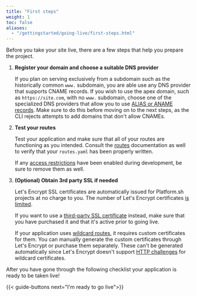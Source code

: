 ```yaml
---
title: "First steps"
weight: 1
toc: false
aliases:
  - "/gettingstarted/going-live/first-steps.html"
---
```


Before you take your site live, there are a few steps that help you prepare the project.

1. **Register your domain and choose a suitable DNS provider**

    If you plan on serving exclusively from a subdomain such as the historically common `www.` subdomain, you are able use any DNS provider that supports CNAME records. If you wish to use the apex domain, such as `https://site.com`, with no `www.` subdomain, choose one of the specialized DNS providers that allow you to use [ALIAS or ANAME records](/domains/steps/dns.md). Make sure to do this before moving on to the next steps, as the CLI rejects attempts to add domains that don't allow CNAMEs.

2. **Test your routes**

    Test your application and make sure that all of your routes are functioning as you intended. Consult the [routes](../../../define-routes/_index.md) documentation as well to verify that your `routes.yaml` has been properly written.

    If any [access restrictions](/administration/web/configure-environment.md#http-access-control) have been enabled during development, be sure to remove them as well.

3. **(Optional) Obtain 3rd party SSL if needed**

    Let's Encrypt SSL certificates are automatically issued for Platform.sh projects at no charge to you.
    The number of Let's Encrypt certificates [is limited](../../../define-routes/https.md#limits).
    
    If you want to use a [third-party SSL certificate](../../../domains/steps/tls.md) instead,
    make sure that you have purchased it and that it's active prior to going live.

    If your application uses [wildcard routes](../../../domains/steps/tls.md), it requires custom certificates for them.
    You can manually generate the custom certificates through Let's Encrypt or purchase them separately.
    These can't be generated automatically since Let's Encrypt doesn't support [HTTP challenges](https://letsencrypt.org/docs/challenge-types/) for wildcard certificates.
    
After you have gone through the following checklist your application is ready to be taken live!

{{< guide-buttons next="I'm ready to go live">}}
